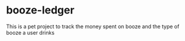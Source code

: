 # booze-ledger
This is a pet project to track the money spent on booze and the type of booze a user drinks
